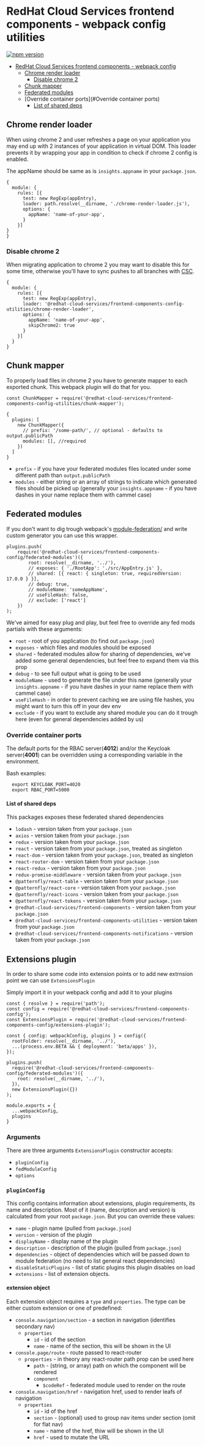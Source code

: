 # RedHat Cloud Services frontend components - webpack config utilities

[![npm version](https://badge.fury.io/js/%40redhat-cloud-services%2Ffrontend-components-config-utilities.svg)](https://badge.fury.io/js/%40redhat-cloud-services%2Ffrontend-components-config-utilities)

- [RedHat Cloud Services frontend components - webpack config](#redhat-cloud-services-frontend-components---webpack-config-utilities)
  - [Chrome render loader](#chrome-render-loaded)
    - [Disable chrome 2](#disable-chrome-2)
  - [Chunk mapper](#chunk-mapper)
  - [Federated modules](#federated-modules)
  - [Override container ports](#Override container ports)
    - [List of shared deps](#list-of-shared-deps)

## Chrome render loader

When using chrome 2 and user refreshes a page on your application you may end up with 2 instances of your application in virtual DOM. This loader prevents it by wrapping your app in condition to check if chrome 2 config is enabled.

The appName should be same as is `insights.appname` in your `package.json`.

```JS
{
  module: {
    rules: [{
      test: new RegExp(appEntry),
      loader: path.resolve(__dirname, './chrome-render-loader.js'),
      options: {
        appName: 'name-of-your-app',
      }
    }]
}
}
```

### Disable chrome 2

When migrating application to chrome 2 you may want to disable this for some time, otherwise you'll have to sync pushes to all branches with [CSC](https://github.com/RedHatInsights/cloud-services-config).

```JS
{
  module: {
    rules: [{
      test: new RegExp(appEntry),
      loader: '@redhat-cloud-services/frontend-components-config-utilities/chrome-render-loader',
      options: {
        appName: 'name-of-your-app',
        skipChrome2: true
      }
    }]
  }
}
```

## Chunk mapper

To properly load files in chrome 2 you have to generate mapper to each exported chunk. This webpack plugin will do that for you.

```JS
const ChunkMapper = require('@redhat-cloud-services/frontend-components-config-utilities/chunk-mapper');

{
  plugins: [
    new ChunkMapper({
      // prefix: '/some-path/', // optional - defaults to output.publicPath
      modules: [], //required
    })
  ]
}
```

* `prefix` - if you have your federated modules files located under some different path than `output.publicPath`
* `modules` - either string or an array of strings to indicate which generated files should be picked up (generally your `insights.appname` - if you have dashes in your name replace them with cammel case)

## Federated modules
If you don't want to dig trough  webpack's [module-federation/](https://webpack.js.org/concepts/module-federation/) and write custom generator you can use this wrapper.

```JS
plugins.push(
    require('@redhat-cloud-services/frontend-components-config/federated-modules')({
        root: resolve(__dirname, '../'),
        // exposes: { './RootApp': './src/AppEntry.js' },
        // shared: [{ react: { singleton: true, requiredVersion: 17.0.0 } }],
        // debug: true,
        // moduleName: 'someAppName',
        // useFileHash: false,
        // exclude: ['react']
    })
);
```

We've aimed for easy plug and play, but feel free to override any fed mods partials with these arguments:

* `root` - root of you application (to find out `package.json`)
* `exposes` - which files and modules should be exposed
* `shared` - federated modules allow for sharing of dependencies, we've added some general dependencies, but feel free to expand them via this prop
* `debug` - to see full output what is going to be used
* `moduleName` - used to generate the file under this name (generally your `insights.appname` - if you have dashes in your name replace them with cammel case)
* `useFileHash` - in order to prevent caching we are using file hashes, you might want to turn this off in your dev env
* `exclude` - if you want to exclude any shared module you can do it trough here (even for general dependencies added by us)

### Override container ports
The default ports for the RBAC server(**4012**) and/or the Keycloak server(**4001**) can be overridden using a corresponding variable in the environment. 

  Bash examples:

      export KEYCLOAK_PORT=4020
      export RBAC_PORT=5000


#### List of shared deps

This packages exposes these federated shared dependencies
* `lodash` - version taken from your `package.json`
* `axios` - version taken from your `package.json`
* `redux` - version taken from your `package.json`
* `react` - version taken from your `package.json`, treated as singleton
* `react-dom` - version taken from your `package.json`, treated as singleton
* `react-router-dom` - version taken from your `package.json`
* `react-redux` - version taken from your `package.json`
* `redux-promise-middleware` - version taken from your `package.json`
* `@patternfly/react-table` - version taken from your `package.json`
* `@patternfly/react-core` - version taken from your `package.json`
* `@patternfly/react-icons` - version taken from your `package.json`
* `@patternfly/react-tokens` - version taken from your `package.json`
* `@redhat-cloud-services/frontend-components` - version taken from your `package.json`
* `@redhat-cloud-services/frontend-components-utilities` - version taken from your `package.json`
* `@redhat-cloud-services/frontend-components-notifications` - version taken from your `package.json`

## Extensions plugin

In order to share some code into extension points or to add new extrnsion point we can use `ExtensionsPlugin`

Simply import it in your webpack config and add it to your plugins

```JS
const { resolve } = require('path');
const config = require('@redhat-cloud-services/frontend-components-config');
const ExtensionsPlugin = require('@redhat-cloud-services/frontend-components-config/extensions-plugin');

const { config: webpackConfig, plugins } = config({
  rootFolder: resolve(__dirname, '../'),
  ...(process.env.BETA && { deployment: 'beta/apps' }),
});

plugins.push(
  require('@redhat-cloud-services/frontend-components-config/federated-modules')({
    root: resolve(__dirname, '../'),
  }),
  new ExtensionsPlugin({})
);

module.exports = {
  ...webpackConfig,
  plugins
}
```

### Arguments

There are three arguments `ExtensionsPlugin` constructor accepts:
* `pluginConfig`
* `fedModuleConfig`
* `options`

### `pluginConfig`

This config contains information about extensions, plugin requirements, its name and description. Most of it (name, description and version) is calculated from your root `package.json`. But you can override these values:

* `name` - plugin name (pulled from `package.json`)
* `version` - version of the plugin
* `displayName` - display name of the plugin
* `description` - description of the plugin (pulled from `package.json`)
* `dependencies` - object of dependencies which will be passed down to module federation (no need to list general react dependencies)
* `disableStaticPlugins` - list of static plugins this plugin disables on load
* `extensions` - list of extension objects.

#### extension object

Each extension object requires a `type` and `properties`. The type can be either custom extension or one of predefined:

* `console.navigation/section` - a section in navigation (identifies secondary nav)
  * `properties`
    * `id` - id of the section
    * `name` - name of the section, this will be shown in the UI
* `console.page/route` - route passed to react-router
  * `properties` - in theory any react-router path prop can be used here
    * `path` - (string, or array) path on which the component will be rendered
    * `component`
      * `$codeRef` - federated module used to render on the route
* `console.navigation/href` - navigation href, used to render leafs of navigation
  * `properties`
    * `id` - id of the href
    * `section` - (optional) used to group nav items under section (omit for flat nav)
    * `name` - name of the href, thiw will be shown in the UI
    * `href` - used to mutate the URL
